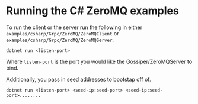 # Running the C# ZeroMQ examples

To run the client or the server run the following in either `examples/csharp/Grpc/ZeroMQ/ZeroMQClient` or `examples/csharp/Grpc/ZeroMQ/ZeroMQServer`.

    dotnet run <listen-port>

Where `listen-port` is the port you would like the Gossiper/ZeroMQServer to bind.

Additionally, you pass in seed addresses to bootstap off of.

    dotnet run <listen-port> <seed-ip:seed-port> <seed-ip:seed-port>........
